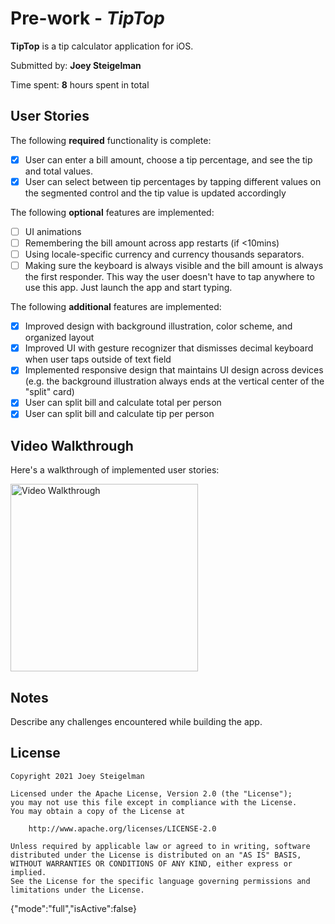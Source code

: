 # Pre-work - *TipTop*

**TipTop** is a tip calculator application for iOS.

Submitted by: **Joey Steigelman**

Time spent: **8** hours spent in total

## User Stories

The following **required** functionality is complete:

* [X] User can enter a bill amount, choose a tip percentage, and see the tip and total values.
* [X] User can select between tip percentages by tapping different values on the segmented control and the tip value is updated accordingly

The following **optional** features are implemented:

* [ ] UI animations
* [ ] Remembering the bill amount across app restarts (if <10mins)
* [ ] Using locale-specific currency and currency thousands separators.
* [ ] Making sure the keyboard is always visible and the bill amount is always the first responder. This way the user doesn't have to tap anywhere to use this app. Just launch the app and start typing.

The following **additional** features are implemented:

- [X] Improved design with background illustration, color scheme, and organized layout
- [X] Improved UI with gesture recognizer that dismisses decimal keyboard when user taps outside of text field 
- [X] Implemented responsive design that maintains UI design across devices (e.g. the background illustration always ends at the vertical center of the "split" card)
- [X] User can split bill and calculate total per person 
- [X] User can split bill and calculate tip per person 

## Video Walkthrough

Here's a walkthrough of implemented user stories:

<img src='https://i.imgur.com/0kANCWt.gif' title='Video Walkthrough' width='300' alt='Video Walkthrough' />

## Notes

Describe any challenges encountered while building the app.

## License

    Copyright 2021 Joey Steigelman

    Licensed under the Apache License, Version 2.0 (the "License");
    you may not use this file except in compliance with the License.
    You may obtain a copy of the License at

        http://www.apache.org/licenses/LICENSE-2.0

    Unless required by applicable law or agreed to in writing, software
    distributed under the License is distributed on an "AS IS" BASIS,
    WITHOUT WARRANTIES OR CONDITIONS OF ANY KIND, either express or implied.
    See the License for the specific language governing permissions and
    limitations under the License.
{"mode":"full","isActive":false}
